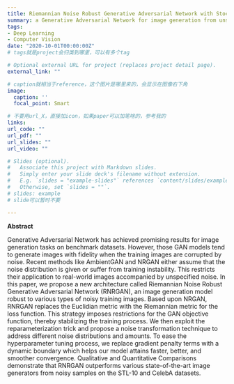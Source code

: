 ```yaml
---
title: Riemannian Noise Robust Generative Adversarial Network with Stochastic Bounds
summary: a Generative Adversarial Network for image generation from unspecified noisy data.
tags:
- Deep Learning
- Computer Vision
date: "2020-10-01T00:00:00Z"
# tags就是project会归类到哪里，可以有多个tag

# Optional external URL for project (replaces project detail page).
external_link: ""

# caption就相当于reference，这个图片是哪里来的，会显示在图像右下角
image:
  caption: ''
  focal_point: Smart

# 不要用url_X，直接加icon，如果paper可以加笔啥的，参考我的
links:
url_code: ""
url_pdf: ""
url_slides: ""
url_video: ""

# Slides (optional).
#   Associate this project with Markdown slides.
#   Simply enter your slide deck's filename without extension.
#   E.g. `slides = "example-slides"` references `content/slides/example-slides.md`.
#   Otherwise, set `slides = ""`.
# slides: example
# slide可以暂时不要

---
```

**Abstract**

Generative Adversarial Network has achieved promising results for image generation tasks on benchmark datasets. However, those GAN models tend to generate images with fidelity when the training images are corrupted by noise. Recent methods like AmbientGAN and NRGAN either assume that the noise distribution is given or suffer from training instability. This restricts their application to real-world images accompanied by unspecified noise. In this paper, we propose a new architecture called Riemannian Noise Robust Generative Adversarial Network (RNRGAN), an image generation model robust to various types of noisy training images. Based upon NRGAN, RNRGAN replaces the Euclidian metric with the Riemannian metric for the loss function. This strategy imposes restrictions for the GAN objective function, thereby stabilizing the training process. We then exploit the reparameterization trick and propose a noise transformation technique to address different noise distributions and amounts. To ease the hyperparameter tuning process, we replace gradient penalty terms with a dynamic boundary which helps our model attains faster, better, and smoother convergence. Qualitative and Quantitative Comparisons demonstrate that RNRGAN outperforms various state-of-the-art image generators from noisy samples on the STL-10 and CelebA datasets. 
